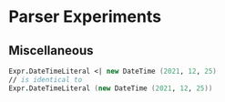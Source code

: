 ﻿# Parser Experiments

## Miscellaneous

```fsharp
Expr.DateTimeLiteral <| new DateTime (2021, 12, 25)
// is identical to
Expr.DateTimeLiteral (new DateTime (2021, 12, 25))
```